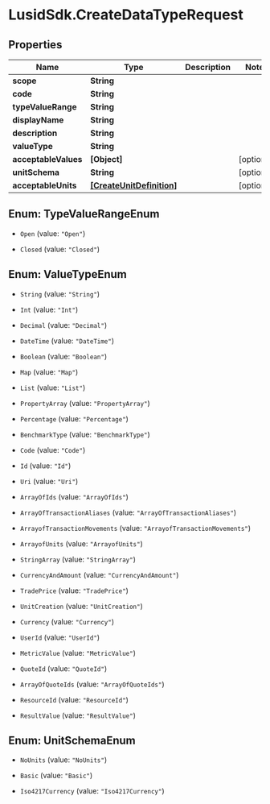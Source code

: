 # LusidSdk.CreateDataTypeRequest

## Properties
Name | Type | Description | Notes
------------ | ------------- | ------------- | -------------
**scope** | **String** |  | 
**code** | **String** |  | 
**typeValueRange** | **String** |  | 
**displayName** | **String** |  | 
**description** | **String** |  | 
**valueType** | **String** |  | 
**acceptableValues** | **[Object]** |  | [optional] 
**unitSchema** | **String** |  | [optional] 
**acceptableUnits** | [**[CreateUnitDefinition]**](CreateUnitDefinition.md) |  | [optional] 


<a name="TypeValueRangeEnum"></a>
## Enum: TypeValueRangeEnum


* `Open` (value: `"Open"`)

* `Closed` (value: `"Closed"`)




<a name="ValueTypeEnum"></a>
## Enum: ValueTypeEnum


* `String` (value: `"String"`)

* `Int` (value: `"Int"`)

* `Decimal` (value: `"Decimal"`)

* `DateTime` (value: `"DateTime"`)

* `Boolean` (value: `"Boolean"`)

* `Map` (value: `"Map"`)

* `List` (value: `"List"`)

* `PropertyArray` (value: `"PropertyArray"`)

* `Percentage` (value: `"Percentage"`)

* `BenchmarkType` (value: `"BenchmarkType"`)

* `Code` (value: `"Code"`)

* `Id` (value: `"Id"`)

* `Uri` (value: `"Uri"`)

* `ArrayOfIds` (value: `"ArrayOfIds"`)

* `ArrayOfTransactionAliases` (value: `"ArrayOfTransactionAliases"`)

* `ArrayofTransactionMovements` (value: `"ArrayofTransactionMovements"`)

* `ArrayofUnits` (value: `"ArrayofUnits"`)

* `StringArray` (value: `"StringArray"`)

* `CurrencyAndAmount` (value: `"CurrencyAndAmount"`)

* `TradePrice` (value: `"TradePrice"`)

* `UnitCreation` (value: `"UnitCreation"`)

* `Currency` (value: `"Currency"`)

* `UserId` (value: `"UserId"`)

* `MetricValue` (value: `"MetricValue"`)

* `QuoteId` (value: `"QuoteId"`)

* `ArrayOfQuoteIds` (value: `"ArrayOfQuoteIds"`)

* `ResourceId` (value: `"ResourceId"`)

* `ResultValue` (value: `"ResultValue"`)




<a name="UnitSchemaEnum"></a>
## Enum: UnitSchemaEnum


* `NoUnits` (value: `"NoUnits"`)

* `Basic` (value: `"Basic"`)

* `Iso4217Currency` (value: `"Iso4217Currency"`)




